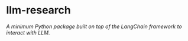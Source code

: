 # llm-research
*A minimum Python package built on top of the LangChain framework to interact with LLM.*
